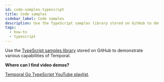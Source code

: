 ```yaml
---
id: code-samples-typescript
title: Code samples
sidebar_label: Code samples
description: Use the TypeScript samples library stored on GitHub to demonstrate various capabilities of Temporal.
tags:
  - how-to
  - typescript
---
```


Use the [TypeScript samples library](https://github.com/temporalio/samples-typescript) stored on GitHub to demonstrate various capabilities of Temporal.

**Where can I find video demos?**

[Temporal Go TypeScript YouTube playlist](https://www.youtube.com/playlist?list=PLl9kRkvFJrlTavecydpk9r6cF7qBmQJvb).

